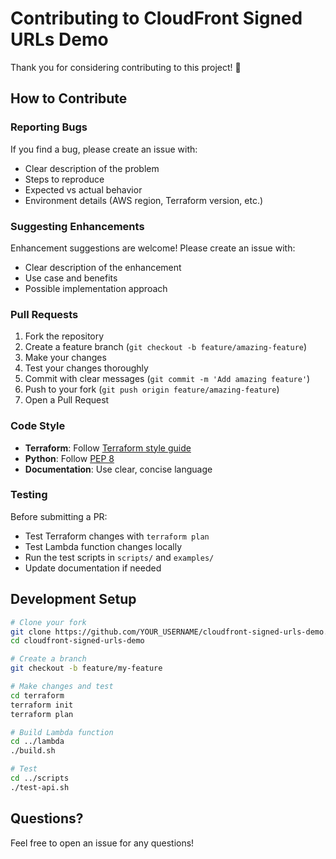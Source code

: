 # Contributing to CloudFront Signed URLs Demo

Thank you for considering contributing to this project! 🎉

## How to Contribute

### Reporting Bugs

If you find a bug, please create an issue with:
- Clear description of the problem
- Steps to reproduce
- Expected vs actual behavior
- Environment details (AWS region, Terraform version, etc.)

### Suggesting Enhancements

Enhancement suggestions are welcome! Please create an issue with:
- Clear description of the enhancement
- Use case and benefits
- Possible implementation approach

### Pull Requests

1. Fork the repository
2. Create a feature branch (`git checkout -b feature/amazing-feature`)
3. Make your changes
4. Test your changes thoroughly
5. Commit with clear messages (`git commit -m 'Add amazing feature'`)
6. Push to your fork (`git push origin feature/amazing-feature`)
7. Open a Pull Request

### Code Style

- **Terraform**: Follow [Terraform style guide](https://www.terraform.io/docs/language/syntax/style.html)
- **Python**: Follow [PEP 8](https://pep8.org/)
- **Documentation**: Use clear, concise language

### Testing

Before submitting a PR:
- Test Terraform changes with `terraform plan`
- Test Lambda function changes locally
- Run the test scripts in `scripts/` and `examples/`
- Update documentation if needed

## Development Setup

```bash
# Clone your fork
git clone https://github.com/YOUR_USERNAME/cloudfront-signed-urls-demo.git
cd cloudfront-signed-urls-demo

# Create a branch
git checkout -b feature/my-feature

# Make changes and test
cd terraform
terraform init
terraform plan

# Build Lambda function
cd ../lambda
./build.sh

# Test
cd ../scripts
./test-api.sh
```

## Questions?

Feel free to open an issue for any questions!

